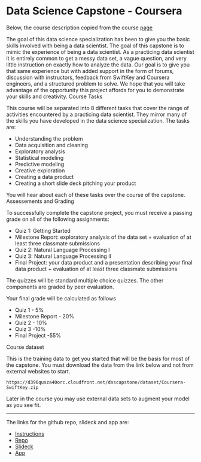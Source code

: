 # Data Science Capstone - Coursera

Below, the course description copied from the course [page](https://www.coursera.org/learn/data-science-project)

The goal of this data science specialization has been to give you the basic skills involved with being a data scientist. The goal of this capstone is to mimic the experience of being a data scientist. As a practicing data scientist it is entirely common to get a messy data set, a vague question, and very little instruction on exactly how to analyze the data. Our goal is to give you that same experience but with added support in the form of forums, discussion with instructors, feedback from SwiftKey and Coursera engineers, and a structured problem to solve. We hope that you will take advantage of the opportunity this project affords for you to demonstrate your skills and creativity. 
Course Tasks

This course will be separated into 8 different tasks that cover the range of activities encountered by a practicing data scientist. They mirror many of the skills you have developed in the data science specialization. The tasks are:

- Understanding the problem
- Data acquisition and cleaning
- Exploratory analysis
- Statistical modeling
- Predictive modeling
- Creative exploration
- Creating a data product
- Creating a short slide deck pitching your product

You will hear about each of these tasks over the course of the capstone.
Assessements and Grading

To successfully complete the capstone project, you must receive a passing grade on all of the following assignments: 

- Quiz 1: Getting Started 
- Milestone Report: exploratory analysis of the data set + evaluation of at least three classmate submissions
- Quiz 2: Natural Language Processing I 
- Quiz 3: Natural Language Processing II
- Final Project: your data product and a presentation describing your final data product + evaluation of at least three classmate submissions

The quizzes will be standard multiple choice quizzes. The other components are graded by peer evaluation.

Your final grade will be calculated as follows

- Quiz 1 - 5%
- Milestone Report - 20%
- Quiz 2 - 10%
- Quiz 3 -10%
- Final Project -55%

Course dataset

This is the training data to get you started that will be the basis for most of the capstone. You must download the data from the link below and not from external websites to start.

    https://d396qusza40orc.cloudfront.net/dsscapstone/dataset/Coursera-SwiftKey.zip

Later in the course you may use external data sets to augment your model as you see fit.

--------------------------

The links for the github repo, slideck and app are:
- [Instructions](https://github.com/ElisaRMA/Coursera-Data-Science-Specialization/blob/main/Data%20Science%20Capstone/Project-Instructions.md)
- [Repo](https://github.com/ElisaRMA/Capstone-DS-Specialization)
- [Slideck](https://rpubs.com/mirandeli/WordPred)
- [App](https://mirandeli.shinyapps.io/wordpred/)